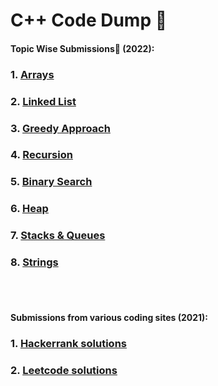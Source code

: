 # C++ Code Dump 📑️
#### Topic Wise Submissions🌟️ (2022):
### 1. [Arrays](https://github.com/Aishanipach/Cpp-Codes/tree/main/Arrays)
### 2. [Linked List](https://github.com/Aishanipach/Cpp-Codes/tree/main/LinkedList)
### 3. [Greedy Approach](https://github.com/Aishanipach/Cpp-Codes/tree/main/Greedy)
### 4. [Recursion](https://github.com/Aishanipach/Cpp-Codes/tree/main/Recursion)
### 5. [Binary Search](https://github.com/Aishanipach/Cpp-Codes/tree/main/BinarySearch)
### 6. [Heap](https://github.com/Aishanipach/Cpp-Codes/tree/main/Heap)
### 7. [Stacks & Queues](https://github.com/Aishanipach/Cpp-Codes/tree/main/Stacks%26Queues)
### 8. [Strings]()
<br><br>

#### Submissions from various coding sites (2021):
### 1. [Hackerrank solutions](https://github.com/Aishanipach/Cpp-Codes/tree/main/Hackerrank)
### 2. [Leetcode solutions](https://github.com/Aishanipach/Cpp-Codes/tree/main/Leetcode)

